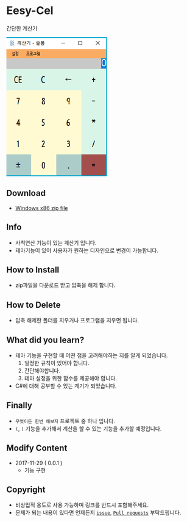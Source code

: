 # Eesy-Cel

간단한 계산기

![0.0.1](./assets/0.0.1.PNG)


## Download

- [Windows x86 zip file](./build/Eesy-Cel_x86_0.0.1.zip?raw=true)

## Info

- 사칙연산 기능이 있는 계산기 입니다. 
- 테마기능이 있어 사용자가 원하는 디자인으로 변경이 가능합니다.

## How to Install

- zip파일을 다운로드 받고 압축을 해제 합니다.

## How to Delete

- 압축 해제한 폴더를 지우거나 프로그램을 지우면 됩니다.

## What did you learn?

- 테마 기능을 구현할 때 어떤 점을 고려해야하는 지를 알게 되었습니다.
  1. 일정한 규칙이 있어야 합니다.
  2. 간단해야합니다.
  3. 테마 설정을 위한 함수를 제공해야 합니다.
- C#에 대해 공부할 수 있는 계기가 되었습니다.

## Finally

- `무엇이든 한번 해보자` 프로젝트 중 하나 입니다. 
- `(`, `)` 기능을 추가해서 계산을 할 수 있는 기능을 추가할 예정입니다.

## Modify Content

- 2017-11-29 ( 0.0.1 )
  - 기능 구현

## Copyright

- 비상업적 용도로 사용 가능하며 링크를 반드시 포함해주세요.
- 문제가 되는 내용이 있다면 언제든지 [`issue`](https://github.com/Sotaneum/Eesy-Cel/issues/new), [`Pull requests`](https://github.com/Sotaneum/Eesy-Cel/compare) 부탁드립니다.